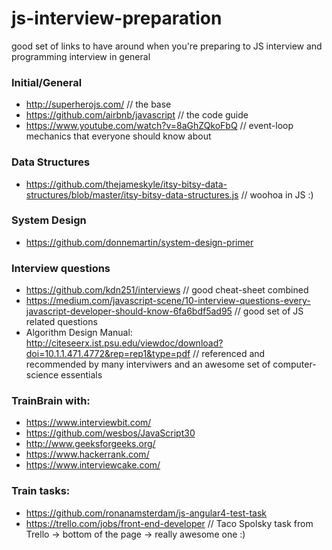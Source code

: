 # js-interview-preparation
good set of links to have around when you're preparing to JS interview and programming interview in general

### Initial/General
- http://superherojs.com/  // the base
- https://github.com/airbnb/javascript // the code guide
- https://www.youtube.com/watch?v=8aGhZQkoFbQ // event-loop mechanics that everyone should know about

### Data Structures
 - https://github.com/thejameskyle/itsy-bitsy-data-structures/blob/master/itsy-bitsy-data-structures.js // woohoa in JS :)

### System Design
 - https://github.com/donnemartin/system-design-primer

### Interview questions
 - https://github.com/kdn251/interviews // good cheat-sheet combined
 - https://medium.com/javascript-scene/10-interview-questions-every-javascript-developer-should-know-6fa6bdf5ad95 // good set of JS related questions
 - Algorithm Design Manual: http://citeseerx.ist.psu.edu/viewdoc/download?doi=10.1.1.471.4772&rep=rep1&type=pdf // referenced and recommended by many interviwers and an awesome set of computer-science essentials

### TrainBrain with:
 - https://www.interviewbit.com/
 - https://github.com/wesbos/JavaScript30
 - http://www.geeksforgeeks.org/
 - https://www.hackerrank.com/
 - https://www.interviewcake.com/

### Train tasks:
 - https://github.com/ronanamsterdam/js-angular4-test-task
 - https://trello.com/jobs/front-end-developer // Taco Spolsky task from Trello -> bottom of the page -> really awesome one :)
